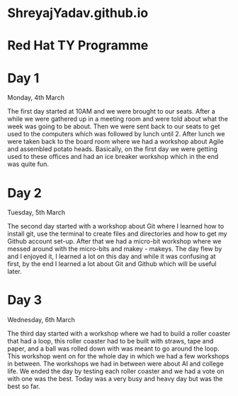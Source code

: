 # ShreyajYadav.github.io

# Red Hat TY Programme

#                              Day 1

Monday, 4th March

The first day started at 10AM and we were brought to our seats.
After a while we were gathered up in a meeting room and were told about what the week was going to be about. 
Then we were sent back to our seats to get used to the computers which was followed by lunch until 2.
After lunch we were taken back to the board room where we had a workshop about Agile and assembled potato heads.
Basically, on the first day we were getting used to these offices and had an ice breaker workshop which in the end was quite fun.


#                             Day 2

Tuesday, 5th March

The second day started with a workshop about Git where I learned how to install git, use the terminal to create files and directories and how to get my Github account set-up. 
After that we had a micro-bit workshop where we messed around with the micro-bits and makey - makeys.
The day flew by and I enjoyed it, I learned a lot on this day and while it was confusing at first, by the end I learned a lot about Git and Github which will be useful later. 

#                             Day 3

Wednesday, 6th March

The third day started with a workshop where we had to build a roller coaster that had a loop, this roller coaster had to be built with straws, tape and paper, and a ball was rolled down with was meant to go around the loop. 
This workshop went on for the whole day in which we had a few workshops in between. 
The workshops we had in between were about AI and college life. 
We ended the day by testing each roller coaster and we had a vote on with one was the best. 
Today was a very busy and heavy day but was the best so far.




